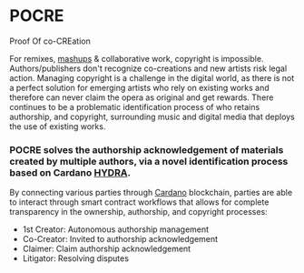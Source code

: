 # POCRE
Proof Of co-CREation

For remixes, [mashups](https://en.wikipedia.org/wiki/Mashup_(culture)) & collaborative work, copyright is impossible. Authors/publishers don't recognize co-creations and new artists risk legal action.
Managing copyright is a challenge in the digital world, as there is not a perfect solution for emerging artists who rely on existing works and therefore can never claim the opera as original and get rewards.
There continues to be a problematic identification process of who retains authorship, and copyright, surrounding music and digital media that deploys the use of existing works. 

### POCRE solves the authorship acknowledgement of materials created by multiple authors, via a novel identification process based on Cardano [HYDRA](https://hydra.family/head-protocol/). 

By connecting various parties through [Cardano](https://cardano.org) blockchain, parties are able to interact through smart contract workflows that allows for complete transparency in the ownership, authorship, and copyright processes:
- 1st Creator: Autonomous authorship management
- Co-Creator: Invited to authorship acknowledgement
- Claimer: Claim authorship acknowledgement
- Litigator: Resolving disputes
